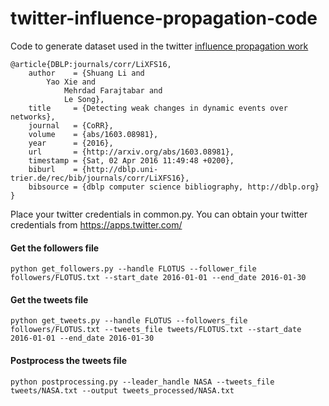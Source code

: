 # twitter-influence-propagation-code

Code to generate dataset used in the twitter [influence propagation work](http://arxiv.org/pdf/1603.08981v1.pdf)

```
@article{DBLP:journals/corr/LiXFS16,
    author    = {Shuang Li and
        Yao Xie and
            Mehrdad Farajtabar and
            Le Song},
    title     = {Detecting weak changes in dynamic events over networks},
    journal   = {CoRR},
    volume    = {abs/1603.08981},
    year      = {2016},
    url       = {http://arxiv.org/abs/1603.08981},
    timestamp = {Sat, 02 Apr 2016 11:49:48 +0200},
    biburl    = {http://dblp.uni-trier.de/rec/bib/journals/corr/LiXFS16},
    bibsource = {dblp computer science bibliography, http://dblp.org}
}
```

Place your twitter credentials in common.py. You can obtain your twitter credentials from https://apps.twitter.com/

#### Get the followers file
```
python get_followers.py --handle FLOTUS --follower_file followers/FLOTUS.txt --start_date 2016-01-01 --end_date 2016-01-30
```


#### Get the tweets file

```
python get_tweets.py --handle FLOTUS --followers_file followers/FLOTUS.txt --tweets_file tweets/FLOTUS.txt --start_date 2016-01-01 --end_date 2016-01-30
```


#### Postprocess the tweets file
```
python postprocessing.py --leader_handle NASA --tweets_file tweets/NASA.txt --output tweets_processed/NASA.txt
```
